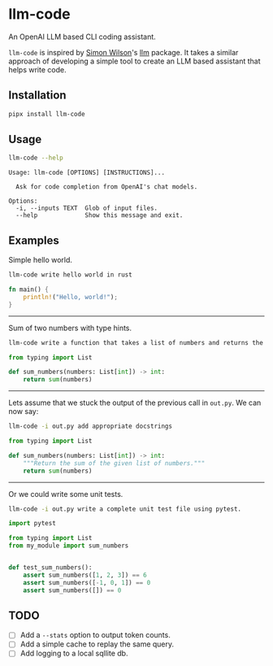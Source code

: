 # llm-code

An OpenAI LLM based CLI coding assistant.

`llm-code` is inspired by
[Simon Wilson](https://simonwillison.net/2023/May/18/cli-tools-for-llms/)'s
[llm](https://github.com/simonw/llm) package. It takes a similar approach of developing
a simple tool to create an LLM based assistant that helps write code.

## Installation

```bash
pipx install llm-code
```

## Usage

```bash
llm-code --help
```

```
Usage: llm-code [OPTIONS] [INSTRUCTIONS]...

  Ask for code completion from OpenAI's chat models.

Options:
  -i, --inputs TEXT  Glob of input files.
  --help             Show this message and exit.
```

## Examples

Simple hello world.

```bash
llm-code write hello world in rust
```

```rust
fn main() {
    println!("Hello, world!");
}
```

---

Sum of two numbers with type hints.

```bash
llm-code write a function that takes a list of numbers and returns the sum of the numbers in python. Add type hints.
```

```python
from typing import List

def sum_numbers(numbers: List[int]) -> int:
    return sum(numbers)
```

---

Lets assume that we stuck the output of the previous call in `out.py`. We can now say:

```bash
llm-code -i out.py add appropriate docstrings
```

```python
from typing import List

def sum_numbers(numbers: List[int]) -> int:
    """Return the sum of the given list of numbers."""
    return sum(numbers)
```

---

Or we could write some unit tests.

```bash
llm-code -i out.py write a complete unit test file using pytest.
```

```python
import pytest

from typing import List
from my_module import sum_numbers


def test_sum_numbers():
    assert sum_numbers([1, 2, 3]) == 6
    assert sum_numbers([-1, 0, 1]) == 0
    assert sum_numbers([]) == 0
```

## TODO

- [ ] Add a `--stats` option to output token counts.
- [ ] Add a simple cache to replay the same query.
- [ ] Add logging to a local sqllite db.
